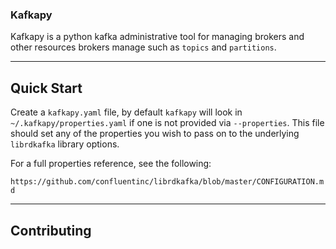 ###  Kafkapy

Kafkapy is a python kafka administrative tool for managing brokers and other resources brokers manage such as
`topics` and `partitions`.  

-----

## Quick Start

Create a `kafkapy.yaml` file, by default `kafkapy` will look in `~/.kafkapy/properties.yaml` if one is not
provided via `--properties`.  This file should set any of the properties you wish to pass on to the underlying
`librdkafka` library options.

For a full properties reference, see the following:

`https://github.com/confluentinc/librdkafka/blob/master/CONFIGURATION.md`


-----

## Contributing